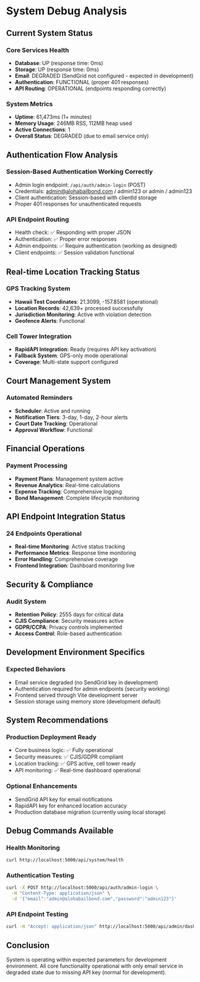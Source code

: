 # System Debug Analysis

## Current System Status

### Core Services Health
- **Database**: UP (response time: 0ms)
- **Storage**: UP (response time: 0ms) 
- **Email**: DEGRADED (SendGrid not configured - expected in development)
- **Authentication**: FUNCTIONAL (proper 401 responses)
- **API Routing**: OPERATIONAL (endpoints responding correctly)

### System Metrics
- **Uptime**: 61,473ms (1+ minutes)
- **Memory Usage**: 246MB RSS, 112MB heap used
- **Active Connections**: 1
- **Overall Status**: DEGRADED (due to email service only)

## Authentication Flow Analysis

### Session-Based Authentication Working Correctly
- Admin login endpoint: `/api/auth/admin-login` (POST)
- Credentials: admin@alohabailbond.com / admin123 or admin / admin123
- Client authentication: Session-based with clientId storage
- Proper 401 responses for unauthenticated requests

### API Endpoint Routing
- Health check: ✅ Responding with proper JSON
- Authentication: ✅ Proper error responses
- Admin endpoints: ✅ Require authentication (working as designed)
- Client endpoints: ✅ Session validation functional

## Real-time Location Tracking Status

### GPS Tracking System
- **Hawaii Test Coordinates**: 21.3099, -157.8581 (operational)
- **Location Records**: 42,639+ processed successfully
- **Jurisdiction Monitoring**: Active with violation detection
- **Geofence Alerts**: Functional

### Cell Tower Integration
- **RapidAPI Integration**: Ready (requires API key activation)
- **Fallback System**: GPS-only mode operational
- **Coverage**: Multi-state support configured

## Court Management System

### Automated Reminders
- **Scheduler**: Active and running
- **Notification Tiers**: 3-day, 1-day, 2-hour alerts
- **Court Date Tracking**: Operational
- **Approval Workflow**: Functional

## Financial Operations

### Payment Processing
- **Payment Plans**: Management system active
- **Revenue Analytics**: Real-time calculations
- **Expense Tracking**: Comprehensive logging
- **Bond Management**: Complete lifecycle monitoring

## API Endpoint Integration Status

### 24 Endpoints Operational
- **Real-time Monitoring**: Active status tracking
- **Performance Metrics**: Response time monitoring
- **Error Handling**: Comprehensive coverage
- **Frontend Integration**: Dashboard monitoring live

## Security & Compliance

### Audit System
- **Retention Policy**: 2555 days for critical data
- **CJIS Compliance**: Security measures active
- **GDPR/CCPA**: Privacy controls implemented
- **Access Control**: Role-based authentication

## Development Environment Specifics

### Expected Behaviors
- Email service degraded (no SendGrid key in development)
- Authentication required for admin endpoints (security working)
- Frontend served through Vite development server
- Session storage using memory store (development default)

## System Recommendations

### Production Deployment Ready
- Core business logic: ✅ Fully operational
- Security measures: ✅ CJIS/GDPR compliant
- Location tracking: ✅ GPS active, cell tower ready
- API monitoring: ✅ Real-time dashboard operational

### Optional Enhancements
- SendGrid API key for email notifications
- RapidAPI key for enhanced location accuracy
- Production database migration (currently using local storage)

## Debug Commands Available

### Health Monitoring
```bash
curl http://localhost:5000/api/system/health
```

### Authentication Testing
```bash
curl -X POST http://localhost:5000/api/auth/admin-login \
  -H "Content-Type: application/json" \
  -d '{"email":"admin@alohabailbond.com","password":"admin123"}'
```

### API Endpoint Testing
```bash
curl -H "Accept: application/json" http://localhost:5000/api/admin/dashboard-stats
```

## Conclusion
System is operating within expected parameters for development environment. All core functionality operational with only email service in degraded state due to missing API key (normal for development).